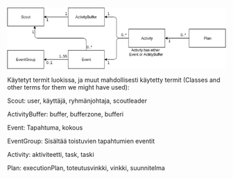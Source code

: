 ![Domain Classes UML](https://github.com/partio-scout/tosu-backend-node/blob/master/doc/cla.png)

Käytetyt termit luokissa, ja muut mahdollisesti käytetty termit (Classes and other terms for them we might have used):

Scout: user, käyttäjä, ryhmänjohtaja, scoutleader

ActivityBuffer: buffer, bufferzone, bufferi

Event: Tapahtuma, kokous

EventGroup: Sisältää toistuvien tapahtumien eventit

Activity: aktiviteetti, task, taski

Plan: executionPlan, toteutusvinkki, vinkki, suunnitelma
